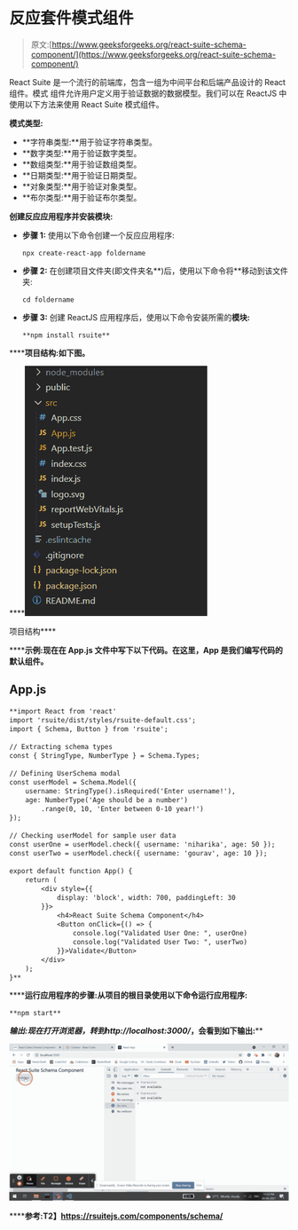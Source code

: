 # 反应套件模式组件

> 原文:[https://www.geeksforgeeks.org/react-suite-schema-component/](https://www.geeksforgeeks.org/react-suite-schema-component/)

React Suite 是一个流行的前端库，包含一组为中间平台和后端产品设计的 React 组件。模式  组件允许用户定义用于验证数据的数据模型。我们可以在 ReactJS 中使用以下方法来使用 React Suite 模式组件。

**模式类型:**

*   **字符串类型:**用于验证字符串类型。
*   **数字类型:**用于验证数字类型。
*   **数组类型:**用于验证数组类型。
*   **日期类型:**用于验证日期类型。
*   **对象类型:**用于验证对象类型。
*   **布尔类型:**用于验证布尔类型。

**创建反应应用程序并安装模块:**

*   **步骤 1:** 使用以下命令创建一个反应应用程序:

    ```
    npx create-react-app foldername
    ```

*   **步骤 2:** 在创建项目文件夹(即文件夹名**)后，使用以下命令将**移动到该文件夹:

    ```
    cd foldername
    ```

*   **步骤 3:** 创建 ReactJS 应用程序后，使用以下命令安装所需的****模块:****

    ```
    **npm install rsuite**
    ```

******项目结构:**如下图。****

****![](img/f04ae0d8b722a9fff0bd9bd138b29c23.png)

项目结构**** 

******示例:**现在在 **App.js** 文件中写下以下代码。在这里，App 是我们编写代码的默认组件。****

## ****App.js****

```
**import React from 'react'
import 'rsuite/dist/styles/rsuite-default.css';
import { Schema, Button } from 'rsuite';

// Extracting schema types
const { StringType, NumberType } = Schema.Types;

// Defining UserSchema modal
const userModel = Schema.Model({
    username: StringType().isRequired('Enter username!'),
    age: NumberType('Age should be a number')
        .range(0, 10, 'Enter between 0-10 year!')
});

// Checking userModel for sample user data
const userOne = userModel.check({ username: 'niharika', age: 50 });
const userTwo = userModel.check({ username: 'gourav', age: 10 });

export default function App() {
    return (
        <div style={{
            display: 'block', width: 700, paddingLeft: 30
        }}>
            <h4>React Suite Schema Component</h4>
            <Button onClick={() => {
                console.log("Validated User One: ", userOne)
                console.log("Validated User Two: ", userTwo)
            }}>Validate</Button>
        </div>
    );
}**
```

******运行应用程序的步骤:**从项目的根目录使用以下命令运行应用程序:****

```
**npm start**
```

******输出:**现在打开浏览器，转到***http://localhost:3000/***，会看到如下输出:****

****![](img/eee5161e3c4798a4c6a006449dc39528.png)****

******参考:**T2】https://rsuitejs.com/components/schema/****